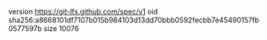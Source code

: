 version https://git-lfs.github.com/spec/v1
oid sha256:a8668101df7107b015b984103d13dd70bbb0592fecbb7e45490157fb0577597b
size 10076

